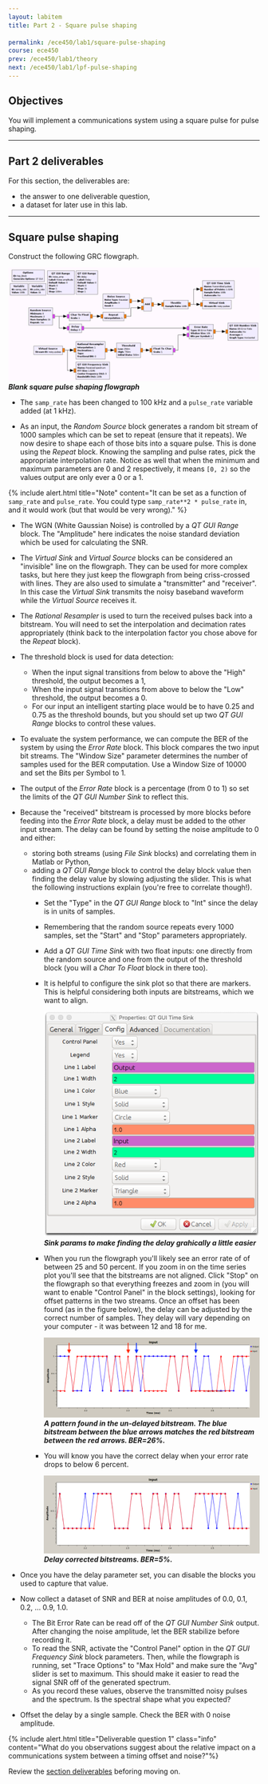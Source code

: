 ```yaml
---
layout: labitem
title: Part 2 - Square pulse shaping

permalink: /ece450/lab1/square-pulse-shaping
course: ece450
prev: /ece450/lab1/theory
next: /ece450/lab1/lpf-pulse-shaping
---
```


## Objectives

You will implement a communications system using a square pulse for pulse shaping.

<!-- TODO check under "Lab instructions" heading -->

---

## Part 2 deliverables

For this section, the deliverables are:

- the answer to one deliverable question,
- a dataset for later use in this lab.

---

## Square pulse shaping

Construct the following GRC flowgraph.

  ![square-pulses-blank-flowgraph.png](figures/square-pulses-blank-flowgraph.png) <br>
  __*Blank square pulse shaping flowgraph*__

- The `samp_rate` has been changed to 100 kHz and a `pulse_rate` variable added (at 1 kHz).

- As an input, the *Random Source* block generates a random bit stream of 1000 samples which can be set to repeat (ensure that it repeats). We now desire to shape each of those bits into a square pulse. This is done using the *Repeat* block. Knowing the sampling and pulse rates, pick the appropriate interpolation rate. Notice as well that when the minimum and maximum parameters are 0 and 2 respectively, it means `[0, 2)` so the values output are only ever a 0 or a 1.

{% include alert.html title="Note" content="It can be set as a function of `samp_rate` and `pulse_rate`. You could type `samp_rate**2 * pulse_rate` in, and it would work (but that would be very wrong)." %}

- The WGN (White Gaussian Noise) is controlled by a *QT GUI Range* block. The "Amplitude" here indicates the noise standard deviation which be used for calculating the SNR.

- The *Virtual Sink* and *Virtual Source* blocks can be considered an "invisible" line on the flowgraph. They can be used for more complex tasks, but here they just keep the flowgraph from being criss-crossed with lines. They are also used to simulate a "transmitter" and "receiver". In this case the *Virtual Sink* transmits the noisy baseband waveform while the *Virtual Source* receives it.

- The *Rational Resampler* is used to turn the received pulses back into a bitstream. You will need to set the interpolation and decimation rates appropriately (think back to the interpolation factor you chose above for the *Repeat* block).

- The threshold block is used for data detection:
  - When the input signal transitions from below to above the "High" threshold, the output becomes a 1,
  - When the input signal transitions from above to below the "Low" threshold, the output becomes a 0.
  - For our input an intelligent starting place would be to have 0.25 and 0.75 as the threshold bounds, but you should set up two *QT GUI Range* blocks to control these values.

- To evaluate the system performance, we can compute the BER of the system by using the *Error Rate* block. This block compares the two input bit streams. The "Window Size" parameter determines the number of samples used for the BER computation. Use a Window Size of 10000 and set the Bits per Symbol to 1.

- The output of the *Error Rate* block is a percentage (from 0 to 1) so set the limits of the *QT GUI Number Sink* to reflect this.

- Because the "received" bitstream is processed by more blocks before feeding into the *Error Rate* block, a delay must be added to the other input stream. The delay can be found by setting the noise amplitude to 0 and either:
  - storing both streams (using *File Sink* blocks) and correlating them in Matlab or Python,
  - adding a *QT GUI Range* block to control the delay block value then finding the delay value by slowing adjusting the slider. This is what the following instructions explain (you're free to correlate though!).
    - Set the "Type" in the *QT GUI Range* block to "Int" since the delay is in units of samples.
    - Remembering that the random source repeats every 1000 samples, set the "Start" and "Stop" parameters appropriately.
    - Add a *QT GUI Time Sink* with two float inputs: one directly from the random source and one from the output of the threshold block (you will a *Char To Float* block in there too).
    - It is helpful to configure the sink plot so that there are markers. This is helpful considering both inputs are bitstreams, which we want to align.

      ![delay-qt-sink-config.png](figures/delay-qt-sink-config.png) <br>
      __*Sink params to make finding the delay grahically a little easier*__

    - When you run the flowgraph you'll likely see an error rate of of between 25 and 50 percent. If you zoom in on the time series plot you'll see that the bitstreams are not aligned. Click "Stop" on the flowgraph so that everything freezes and zoom in (you will want to enable "Control Panel" in the block settings), looking for offset patterns in the two streams. Once an offset has been found (as in the figure below), the delay can be adjusted by the correct number of samples. They delay will vary depending on your computer - it was between 12 and 18 for me.

      ![un-delayed-bitstreams.png](figures/un-delayed-bitstreams.png)<br>
      __*A pattern found in the un-delayed bitstream. The blue bitstream between the blue arrows matches the red bitstream between the red arrows. BER=26%.*__

    - You will know you have the correct delay when your error rate drops to below 6 percent.

      ![delayed-bitstreams.png](figures/delayed-bitstreams.png)<br>
      __*Delay corrected bitstreams. BER=5%.*__

- Once you have the delay parameter set, you can disable the blocks you used to capture that value.

- Now collect a dataset of SNR and BER at noise amplitudes of 0.0, 0.1, 0.2, ... 0.9, 1.0.
  - The Bit Error Rate can be read off of the *QT GUI Number Sink* output. After changing the noise amplitude, let the BER stabilize before recording it.
  - To read the SNR, activate the "Control Panel" option in the *QT GUI Frequency Sink* block parameters. Then, while the flowgraph is running, set "Trace Options" to "Max Hold" and make sure the "Avg" slider is set to maximum. This should make it easier to read the signal SNR off of the generated spectrum.
  - As you record these values, observe the transmitted noisy pulses and the spectrum. Is the spectral shape what you expected?

- Offset the delay by a single sample. Check the BER with 0 noise amplitude.

{% include alert.html title="Deliverable question 1" class="info" content="What do you observations suggest about the relative impact on a communications system between a timing offset and noise?"%}

Review the [section deliverables](#part-2-deliverables) beforing moving on.
